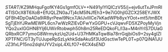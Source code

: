 $START$/KZ9MHquFgofKY4Gs1gmfOLV++N491ylYlQlCzV55/j+ejv6utTxJPmRI4TlSOcX8T6XoB+EfUQLZN0aJTj4cM5lNJfEh3+9e7iG0hjlGZCX258EYJWXQFBh4DpOaADa9iR8yrPewI9Ncx7JklJvIIICe7kKadWPb8yxYOot+mt5/tmBDtSgTjEhYJRwMEWPL6cn7wWzRZlEvDFwYxGGPU+cVJqwvFD5XZPoyMyVjnYQo2uxIGGHN8YIj6UWirRtobwph50h8m25ReEDQkoFL/I3a+M4nYrIS7DUaGQRbxRCP7ymoG8WrmykzUq2Ud+U37HMKaTqw8la78rrGqjbiOs9+2sy4glZIXPTFNC/GT3yTUJupeRpSzLykhkSdaAkuSf3UdGsctiwTePL0T+p07QiNA1JUJZ3fxLP15no2dqhUYV2xipL4XLfO7+6CX4s$END$